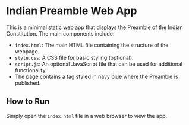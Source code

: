 # Indian Preamble Web App

This is a minimal static web app that displays the Preamble of the Indian Constitution. The main components include:

- `index.html`: The main HTML file containing the structure of the webpage.
- `style.css`: A CSS file for basic styling (optional). 
- `script.js`: An optional JavaScript file that can be used for additional functionality.
- The page contains a <p1> tag styled in navy blue where the Preamble is published.

## How to Run

Simply open the `index.html` file in a web browser to view the app.